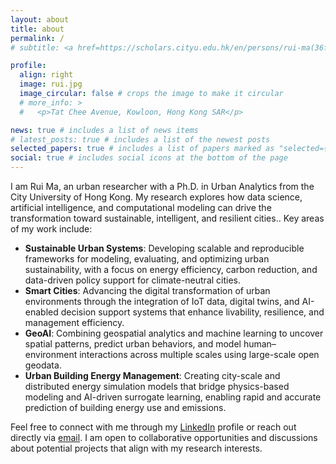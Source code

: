 ```yaml
---
layout: about
title: about
permalink: /
# subtitle: <a href=https://scholars.cityu.edu.hk/en/persons/rui-ma(36f41f38-b914-405b-b5d7-a85246c57403).html>PhD, City University of Hong Kong</a>

profile:
  align: right
  image: rui.jpg
  image_circular: false # crops the image to make it circular
  # more_info: >
  #   <p>Tat Chee Avenue, Kowloon, Hong Kong SAR</p>

news: true # includes a list of news items
# latest_posts: true # includes a list of the newest posts
selected_papers: true # includes a list of papers marked as "selected={true}"
social: true # includes social icons at the bottom of the page
---
```


<!-- Rui’s primary research focuses on the joint simulation and modeling of building energy consumption, urban microclimate dynamics, and energy management at the city scale. Rui’s interests also involve urban morphology, building reconstruction, semantic city 3D models, and digital twins. -->

I am Rui Ma, an urban researcher with a Ph.D. in Urban Analytics from the City University of Hong Kong. My research explores how data science, artificial intelligence, and computational modeling can drive the transformation toward sustainable, intelligent, and resilient cities.. Key areas of my work include:
<!-- <big>**Research Focus**</big> -->

* **Sustainable Urban Systems**: Developing scalable and reproducible frameworks for modeling, evaluating, and optimizing urban sustainability, with a focus on energy efficiency, carbon reduction, and data-driven policy support for climate-neutral cities.
* **Smart Cities**: Advancing the digital transformation of urban environments through the integration of IoT data, digital twins, and AI-enabled decision support systems that enhance livability, resilience, and management efficiency.
* **GeoAI**: Combining geospatial analytics and machine learning to uncover spatial patterns, predict urban behaviors, and model human–environment interactions across multiple scales using large-scale open geodata.
* **Urban Building Energy Management**: Creating city-scale and distributed energy simulation models that bridge physics-based modeling and AI-driven surrogate learning, enabling rapid and accurate prediction of building energy use and emissions.

<!-- <big>**Get in Touch**</big> -->

Feel free to connect with me through my [LinkedIn](https://www.linkedin.com/in/ruirzma) profile or reach out directly via [email](mailto:rui.rz.ma@gmail.com). I am open to collaborative opportunities and discussions about potential projects that align with my research interests.
